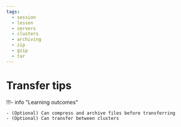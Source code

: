 ```yaml
---
tags:
  - session
  - lesson
  - servers
  - clusters
  - archiving
  - zip
  - gzip
  - tar
---
```


# Transfer tips

!!!- info "Learning outcomes"

    - (Optional) Can compress and archive files before transferring
    - (Optional) Can transfer between clusters
